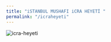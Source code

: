 ```yaml
---
title: "iSTANBUL MUSHAFI iCRA HEYETİ "
permalink: "/icraheyeti"
---
```


![icra-heyeti]({{site.baseurl}}/assets/images/icraheyeti.png)